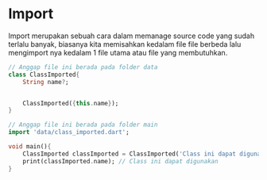 # Import

Import merupakan sebuah cara dalam memanage source code yang sudah terlalu banyak, biasanya kita memisahkan kedalam file file berbeda lalu mengimport nya kedalam 1 file utama atau file yang membutuhkan.

```dart
// Anggap file ini berada pada folder data
class ClassImported{
    String name?;


    ClassImported({this.name});
}
```

```dart
// Anggap file ini berada pada folder main
import 'data/class_imported.dart';

void main(){
    ClassImported classImported = ClassImported('Class ini dapat digunakan');
    print(classImported.name); // Class ini dapat digunakan
}
```
